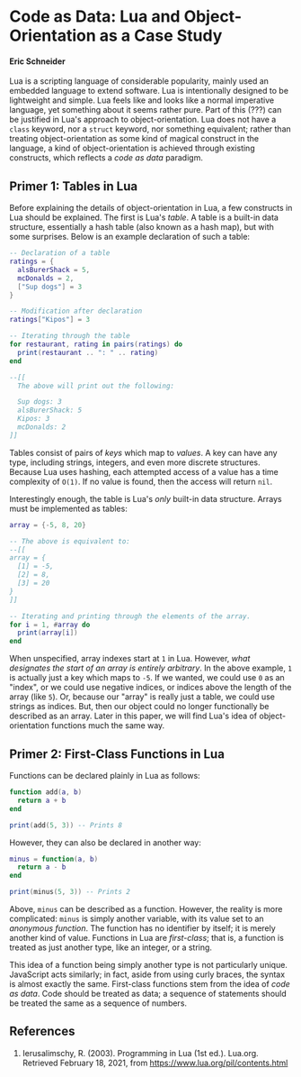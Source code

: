 # Code as Data: Lua and Object-Orientation as a Case Study
#### Eric Schneider
Lua is a scripting language of considerable popularity, mainly used an embedded language to extend software. Lua is intentionally designed to be lightweight and simple. Lua feels like and looks like a normal imperative language, yet something about it seems rather pure. Part of this (???) can be justified in Lua's approach to object-orientation. Lua does not have a `class` keyword, nor a `struct` keyword, nor something equivalent; rather than treating object-orientation as some kind of magical construct in the language, a kind of object-orientation is achieved through existing constructs, which reflects a _code as data_ paradigm.

## Primer 1: Tables in Lua
Before explaining the details of object-orientation in Lua, a few constructs in Lua should be explained. The first is Lua's _table_. A table is a built-in data structure, essentially a hash table (also known as a hash map), but with some surprises. Below is an example declaration of such a table:

```lua
-- Declaration of a table
ratings = {
  alsBurerShack = 5,
  mcDonalds = 2,
  ["Sup dogs"] = 3
}

-- Modification after declaration
ratings["Kipos"] = 3

-- Iterating through the table
for restaurant, rating in pairs(ratings) do
  print(restaurant .. ": " .. rating)
end

--[[
  The above will print out the following:

  Sup dogs: 3
  alsBurerShack: 5
  Kipos: 3
  mcDonalds: 2
]]
```

Tables consist of pairs of _keys_ which map to _values_. A key can have any type, including strings, integers, and even more discrete structures. Because Lua uses hashing, each attempted access of a value has a time complexity of `O(1)`. If no value is found, then the access will return `nil`.

Interestingly enough, the table is Lua's _only_ built-in data structure. Arrays must be implemented as tables:
```lua
array = {-5, 8, 20}

-- The above is equivalent to:
--[[
array = {
  [1] = -5,
  [2] = 8,
  [3] = 20
}
]]

-- Iterating and printing through the elements of the array.
for i = 1, #array do
  print(array[i])
end
```

When unspecified, array indexes start at `1` in Lua. However, _what designates the start of an array is entirely arbitrary_. In the above example, `1` is actually just a key which maps to `-5`. If we wanted, we could use `0` as an "index", or we could use negative indices, or indices above the length of the array (like `5`). Or, because our "array" is really just a table, we could use strings as indices. But, then our object could no longer functionally be described as an array. Later in this paper, we will find Lua's idea of object-orientation functions much the same way.

## Primer 2: First-Class Functions in Lua
Functions can be declared plainly in Lua as follows:

```lua
function add(a, b)
  return a + b
end

print(add(5, 3)) -- Prints 8
```

However, they can also be declared in another way:
```lua
minus = function(a, b)
  return a - b
end

print(minus(5, 3)) -- Prints 2
```

Above, `minus` can be described as a function. However, the reality is more complicated: `minus` is simply another variable, with its value set to an _anonymous function_. The function has no identifier by itself; it is merely another kind of value. Functions in Lua are _first-class_; that is, a function is treated as just another type, like an integer, or a string.

This idea of a function being simply another type is not particularly unique. JavaScript acts similarly; in fact, aside from using curly braces, the syntax is almost exactly the same. First-class functions stem from the idea of _code as data_. Code should be treated as data; a sequence of statements should be treated the same as a sequence of numbers.

## References
1. Ierusalimschy, R. (2003). Programming in Lua (1st ed.). Lua.org. Retrieved February 18, 2021, from https://www.lua.org/pil/contents.html
